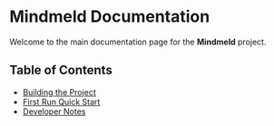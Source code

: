# Mindmeld Documentation

Welcome to the main documentation page for the **Mindmeld** project.

## Table of Contents

* [Building the Project](build.md)
* [First Run Quick Start](first_run.md)
* [Developer Notes](notes.md)
